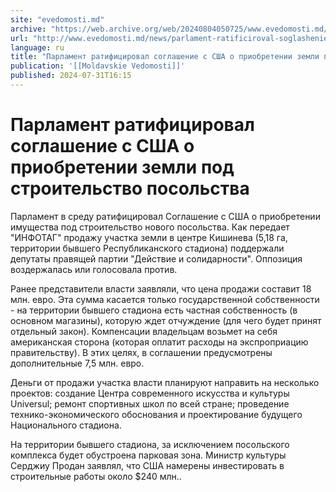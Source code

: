 ```yaml
---
site: "evedomosti.md"
archive: "https://web.archive.org/web/20240804050725/www.evedomosti.md/news/parlament-ratificiroval-soglashenie-s-ssha-o-priobretenii-ze"
url: "http://www.evedomosti.md/news/parlament-ratificiroval-soglashenie-s-ssha-o-priobretenii-ze"
language: ru
title: "Парламент ратифицировал соглашение с США о приобретении земли под строительство посольства"
publication: '[[Moldavskie Vedomosti]]'
published: 2024-07-31T16:15
---
```


# Парламент ратифицировал соглашение с США о приобретении земли под строительство посольства

Парламент в среду ратифицировал Соглашение с США о приобретении имущества под строительство нового посольства. Как передает "ИНФОТАГ" продажу участка земли в центре Кишинева (5,18 га, территории бывшего Республиканского стадиона) поддержали депутаты правящей партии "Действие и солидарности". Оппозиция воздержалась или голосовала против.

Ранее представители власти заявляли, что цена продажи составит 18 млн. евро. Эта сумма касается только государственной собственности - на территории бывшего стадиона есть частная собственность (в основном магазины), которую ждет отчуждение (для чего будет принят отдельный закон). Компенсации владельцам возьмет на себя американская сторона (которая оплатит расходы на экспроприацию правительству). В этих целях, в соглашении предусмотрены дополнительные 7,5 млн. евро.

Деньги от продажи участка власти планируют направить на несколько проектов: создание Центра современного искусства и культуры Universul; ремонт спортивных школ по всей стране; проведение технико-экономического обоснования и проектирование будущего Национального стадиона.

На территории бывшего стадиона, за исключением посольского комплекса будет обустроена парковая зона. Министр культуры Серджиу Продан заявлял, что США намерены инвестировать в строительные работы около $240 млн..